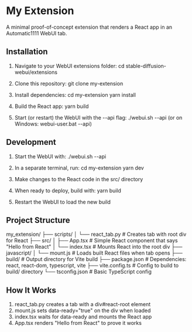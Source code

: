 # My Extension

A minimal proof-of-concept extension that renders a React app in an Automatic1111 WebUI tab.

## Installation

1. Navigate to your WebUI extensions folder:
   cd stable-diffusion-webui/extensions

2. Clone this repository:
   git clone <repo-url> my-extension

3. Install dependencies:
   cd my-extension
   yarn install

4. Build the React app:
   yarn build

5. Start (or restart) the WebUI with the --api flag:
   ./webui.sh --api
   (or on Windows: webui-user.bat --api)

## Development

1. Start the WebUI with:
   ./webui.sh --api

2. In a separate terminal, run:
   cd my-extension
   yarn dev

3. Make changes to the React code in the src/ directory

4. When ready to deploy, build with:
   yarn build

5. Restart the WebUI to load the new build

## Project Structure

my_extension/
├── scripts/
│ └── react_tab.py # Creates tab with root div for React
├── src/
│ ├── App.tsx # Simple React component that says "Hello from React"
│ └── index.tsx # Mounts React into the root div
├── javascript/
│ └── mount.js # Loads built React files when tab opens
├── build/ # Output directory for Vite build
├── package.json # Dependencies: react, react-dom, typescript, vite
├── vite.config.ts # Config to build to build/ directory
└── tsconfig.json # Basic TypeScript config

## How It Works

1. react_tab.py creates a tab with a div#react-root element
2. mount.js sets data-ready="true" on the div when loaded
3. index.tsx waits for data-ready and mounts the React app
4. App.tsx renders "Hello from React" to prove it works
